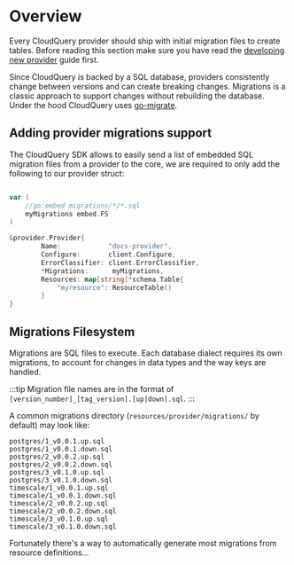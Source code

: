# Overview

Every CloudQuery provider should ship with initial migration files to create tables.
Before reading this section make sure you have read the [developing new provider](../../developing-new-provider.md) guide first.

Since CloudQuery is backed by a SQL database, providers consistently change between versions and can create breaking changes. Migrations is a classic approach to support changes without rebuilding the database. Under the hood CloudQuery uses [go-migrate](https://github.com/golang-migrate/migrate).

## Adding provider migrations support 

The CloudQuery SDK allows to easily send a list of embedded SQL migration files from a provider to the core, we are required to only add the following to our provider struct:

```go 

var (
	//go:embed migrations/*/*.sql
	myMigrations embed.FS
)

&provider.Provider{
		Name:            "docs-provider",
		Configure:       client.Configure,
		ErrorClassifier: client.ErrorClassifier,
		*Migrations:      myMigrations,
        Resources: map[string]*schema.Table{
            "myresource": ResourceTable()
        }
}
```

## Migrations Filesystem

Migrations are SQL files to execute. Each database dialect requires its own migrations, to account for changes in data types and the way keys are handled.

:::tip
Migration file names are in the format of `[version_number]_[tag_version].[up|down].sql`.
:::

A common migrations directory (`resources/provider/migrations/` by default) may look like:

```
postgres/1_v0.0.1.up.sql
postgres/1_v0.0.1.down.sql
postgres/2_v0.0.2.up.sql
postgres/2_v0.0.2.down.sql
postgres/3_v0.1.0.up.sql
postgres/3_v0.1.0.down.sql
timescale/1_v0.0.1.up.sql
timescale/1_v0.0.1.down.sql
timescale/2_v0.0.2.up.sql
timescale/2_v0.0.2.down.sql
timescale/3_v0.1.0.up.sql
timescale/3_v0.1.0.down.sql
```

Fortunately there's a way to automatically generate most migrations from resource definitions...
